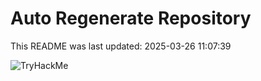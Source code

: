 # Auto Regenerate Repository

This README was last updated: 2025-03-26 11:07:39

 ![TryHackMe](https://tryhackme.com/badge/533634)